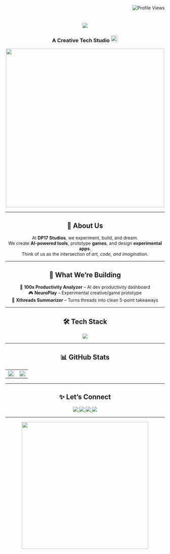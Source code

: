 <p align="right">
  <img src="https://komarev.com/ghpvc/?username=DP17-Studios&label=Studio%20views&color=ff69b4&style=flat" alt="Profile Views" />
</p>

<h1 align="center">
  <img src="https://readme-typing-svg.herokuapp.com/?font=Righteous&size=35&center=true&vCenter=true&width=600&height=70&duration=4000&lines=Welcome+to+DP17+Studios!;Where+Creativity+Meets+Code+💡;Building+AI,+Games+,+and+Tools+🚀;" />
</h1>

<h3 align="center">
  A Creative Tech Studio
  <img height="22" alt="spark" src="https://media.tenor.com/4kI7i6TrZ8gAAAAi/sparkles-stars.gif"/>
</h3>

<p align="center">
  <img src="https://media.giphy.com/media/L1R1tvI9svkIWwpVYr/giphy.gif" width="500" />
</p>

---

<h2 align="center">🌟 About Us</h2>
<p align="center">
  At <b>DP17 Studios</b>, we experiment, build, and dream. <br/>
  We create <b>AI-powered tools</b>, prototype <b>games</b>, and design <b>experimental apps</b>. <br/>
  Think of us as the intersection of <i>art, code, and imagination</i>.  
</p>

---

<h2 align="center">🚀 What We’re Building</h2>
<p align="center">
  🧠 <b>100x Productivity Analyzer</b> – AI dev productivity dashboard <br/>
  🎮 <b>NeuroPlay</b> – Experimental creative/game prototype <br/>
  📝 <b>Xthreads Summarizer</b> – Turns threads into clean 5-point takeaways  
</p>

---

<h2 align="center">🛠️ Tech Stack</h2>
<p align="center">
  <img src="https://skillicons.dev/icons?i=python,cs,unity,react,nodejs,github,cpp,java" />
</p>

---

<h2 align="center">📊 GitHub Stats</h2>
<div align="center">
  <table width="100%">
    <tr>
      <td width="50%" valign="top" align="center">
        <a href="https://github.com/DP17-Studios">
          <img src="https://github-readme-stats.vercel.app/api?username=DP17-Studios&show_icons=true&theme=tokyonight&hide_border=true" width="100%" />
        </a>
      </td>
      <td width="50%" valign="top" align="center">
        <a href="https://github.com/DP17-Studios">
          <img src="https://github-readme-stats.vercel.app/api/top-langs/?username=DP17-Studios&layout=compact&theme=tokyonight&hide_border=true" width="100%" />
        </a>
      </td>
    </tr>
  </table>
</div>

---

<h2 align="center">✨ Let’s Connect</h2>
<p align="center">
  <a href="https://twitter.com/kingslayer1758" target="_blank">
    <img src="https://img.shields.io/badge/Twitter-1DA1F2?style=for-the-badge&logo=twitter&logoColor=white" />
  </a>
  <a href="https://instagram.com/devarshpatel58" target="_blank">
    <img src="https://img.shields.io/badge/Instagram-E4405F?style=for-the-badge&logo=instagram&logoColor=white" />
  </a>
  <a href="mailto:pdevarsh1758@gmail.com" target="_blank">
    <img src="https://img.shields.io/badge/Email-333333?style=for-the-badge&logo=gmail&logoColor=red" />
  </a>
  <a href="https://linkedin.com/in/devarsh-patel17" target="_blank">
    <img src="https://img.shields.io/badge/LinkedIn-0077B5?style=for-the-badge&logo=linkedin&logoColor=white" />
  </a>
</p>

---

<p align="center">
  <img src="https://media.giphy.com/media/26AHONQ79FdWZhAI0/giphy.gif" width="400" />
</p>

